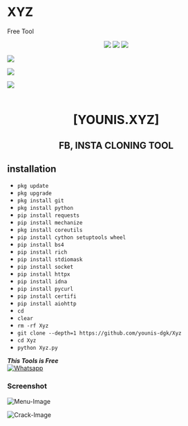 # XYZ
Free Tool
<p align="center" width="100%" height="auto">
    <img src="https://visitor-badge.laobi.icu/badge?page_id=younis-dgk.younis-dgk"/>
    <img src="https://img.shields.io/github/followers/younis-dgk?style=flat"/>
    <img src="https://img.shields.io/github/stars/younis-dgk?style=flat"/>
</p>

[![](https://img.shields.io/badge/Facebook-blue?logo=Facebook&logoColor=blue&labelColor=white)](https://www.facebook.com/YounisDgk)

[![](https://img.shields.io/badge/Messenger-red?logo=Messenger&logoColor=red&labelColor=black)](https://m.me/YounisDgk) <br>

[![](https://img.shields.io/badge/Whatsapp-CHAT-red?logo=Whatsapp&logoColor=Brightgreen&labelColor=white)](https://wa.me/923194999455?text=hey+YounisXyz) <br><br>


<h1 align="center"> [YOUNIS.XYZ]</h1>

<h2 align="center">  FB, INSTA CLONING TOOL </h2>


## <b>installation</b>

- `pkg update`
- `pkg upgrade`
- `pkg install git`
- `pkg install python`
- `pip install requests`
- `pip install mechanize`
- `pkg install coreutils`
- `pip install cython setuptools wheel`
- `pip install bs4`
- `pip install rich`
- `pip install stdiomask`
- `pip install socket`
- `pip install httpx`
- `pip install idna`
- `pip install pycurl`
- `pip install certifi`
- `pip install aiohttp`
- `cd`
- `clear`
- `rm -rf Xyz`
- `git clone --depth=1 https://github.com/younis-dgk/Xyz`
- `cd Xyz`
- `python Xyz.py`



 ___This Tools is Free___</br>
 [![Whatsapp](https://img.shields.io/badge/Whatsapp-MR.YOUNIS-deepgreen?style=flat-square&logo=whatsapp)](https://wa.me/+923194999455)


### Screenshot

![Menu-Image](https://github.com/younis-dgk/Xyz/blob/main/Screenshot/1728868471539.png)

![Crack-Image](https://github.com/younis-dgk/Xyz/blob/main/Screenshot/Xyz_hack.jpg)
